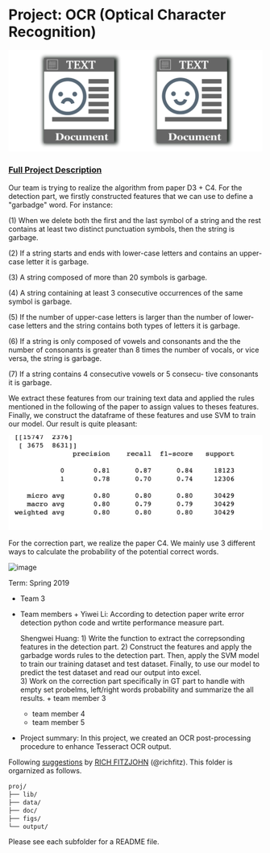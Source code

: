 # Project: OCR (Optical Character Recognition) 

![image](figs/intro.png)

### [Full Project Description](doc/project4_desc.md)
Our team is trying to realize the algorithm from paper D3 + C4. 
For the detection part, we firstly constructed features that we can use to define a "garbadge" word. For instance: 

(1) When we delete both the first and the last symbol of a string and the rest contains at least two distinct punctuation symbols, then the string is garbage.

(2) If a string starts and ends with lower-case letters and contains an upper-case letter it is garbage.

(3) A string composed of more than 20 symbols is garbage. 

(4) A string containing at least 3 consecutive occurrences of the same symbol is garbage.

(5) If the number of upper-case letters is larger than the number of lower-case letters and the string contains both types of letters it is garbage.

(6) If a string is only composed of vowels and consonants and the the number of consonants is greater than 8 times the number of vocals, or vice versa, the string is garbage.

(7) If a string contains 4 consecutive vowels or 5 consecu- tive consonants it is garbage.

We extract these features from our training text data and applied the rules mentioned in the following of the paper to assign values to theses features. Finally, we construct the dataframe of these features and use SVM to train our model. 
Our result is quite pleasant: 

![image](figs/de.jpeg)


For the correction part, we realize the paper C4. We mainly use 3 different ways to calculate the probability of the potential correct words. 

![image](figs/cor.jpeg)




Term: Spring 2019

+ Team 3
+ Team members
	+
	Yiwei Li: According to detection paper write error detection python code and wrtite performance measure part.	
	
	Shengwei Huang: 1) Write the function to extract the correpsonding features in the detection part.
	                2) Construct the features and apply the garbadge words rules to the detection part. Then, apply the SVM model 
			     to train our training dataset and test dataset. Finally, to use our model to predict the test dataset and                                  read our output into excel.   
	                3) Work on the correction part specifically in GT part to handle with empty set probelms, left/right words                                    probability and summarize the all results. 
        + team member 3
	
	+ team member 4
	+ team member 5

+ Project summary: In this project, we created an OCR post-processing procedure to enhance Tesseract OCR output. 
	


Following [suggestions](http://nicercode.github.io/blog/2013-04-05-projects/) by [RICH FITZJOHN](http://nicercode.github.io/about/#Team) (@richfitz). This folder is orgarnized as follows.

```
proj/
├── lib/
├── data/
├── doc/
├── figs/
└── output/
```

Please see each subfolder for a README file.
